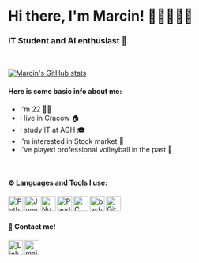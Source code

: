 # Hi there, I'm Marcin! 👋🏼👨🏻‍💻

### IT Student and AI enthusiast 🤖

<br />

[![Marcin's GitHub stats](https://github-readme-stats.vercel.app/api?username=MarcinZ20)](https://github.com/anuraghazra/github-readme-stats)

#### Here is some basic info about me: 
- I'm 22 💪🏼
- I live in Cracow 🏠
- I study IT at AGH 🎓 
- I'm interested in Stock market 💱
- I've played professional volleyball in the past 🏐

<br/>

#### ⚙️ Languages and Tools I use:
<img alt="Python" width="30px" align="left" src="https://cdn.jsdelivr.net/gh/devicons/devicon/icons/python/python-original.svg" />
<img alt="Jupyter" width="30px" align="left" src="https://cdn.jsdelivr.net/gh/devicons/devicon/icons/jupyter/jupyter-original.svg" />
<img alt="Numpy" width="30px" align="left" src="https://cdn.jsdelivr.net/gh/devicons/devicon/icons/numpy/numpy-original.svg" />
<img alt="Pandas" width="30px" align="left" src="https://cdn.jsdelivr.net/gh/devicons/devicon/icons/pandas/pandas-original-wordmark.svg" />
<img alt="C" width="30px" align="left" src="https://cdn.jsdelivr.net/gh/devicons/devicon/icons/c/c-plain.svg" />
<img alt="bash" width="30px" align="left" src="https://cdn.jsdelivr.net/gh/devicons/devicon/icons/bash/bash-original.svg" />
<img alt="Git" width="30px" align="left" src="https://cdn.jsdelivr.net/gh/devicons/devicon/icons/git/git-original.svg" />

<br/>
<br/>

#### 📧 Contact me!
[<img alt="LinkedIn" width="30px" align="left" src="https://user-images.githubusercontent.com/81770791/163230552-bb7f1650-a108-43ec-a429-5605c0fe05bc.svg">](https://www.linkedin.com/in/marcin-zub-615500237?lipi=urn%3Ali%3Apage%3Ad_flagship3_profile_view_base_contact_details%3B%2F6VeYqaPSbSqdLe0So4Xwg%3D%3D)
[<img alt="mail" width="30px" align="left" src="https://user-images.githubusercontent.com/81770791/163227763-11342b8a-fa00-42c1-b011-d0b7343989b7.svg">](mailto:marcin_zub@outlook.com?subject=[GitHub])

